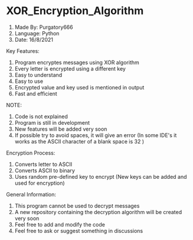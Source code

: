 # XOR_Encryption_Algorithm

1) Made By: Purgatory666
2) Language: Python
3) Date: 16/8/2021

Key Features:

1) Program encryptes messages using XOR algorithm
2) Every letter is encrypted using a different key
3) Easy to understand
4) Easy to use
5) Encrypted value and key used is mentioned in output
6) Fast and efficient

NOTE: 
1) Code is not explained
2) Program is still in development
3) New features will be added very soon
4) If possible try to avoid spaces, it will give an error (In some IDE's it works as the ASCII character of a blank space is 32 )
      
      
Encryption Process:
  1) Converts letter to ASCII
  2) Converts ASCII to binary
  3) Uses random pre-defined key to encrypt (New keys can be added and used for encryption)


General Information:
1) This program cannot be used to decrypt messages
2) A new repository containing the decryption algorithm will be created very soon
3) Feel free to add and modify the code
4) Feel free to ask or suggest something in discussions
